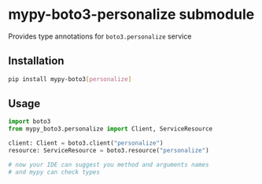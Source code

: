 # mypy-boto3-personalize submodule

Provides type annotations for `boto3.personalize` service

## Installation

```bash
pip install mypy-boto3[personalize]
```

## Usage

```python
import boto3
from mypy_boto3.personalize import Client, ServiceResource

client: Client = boto3.client("personalize")
resource: ServiceResource = boto3.resource("personalize")

# now your IDE can suggest you method and arguments names
# and mypy can check types
```

